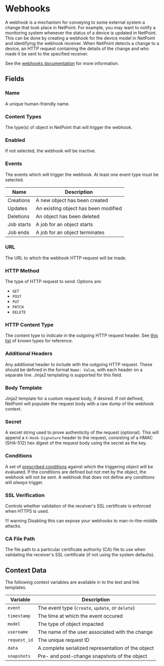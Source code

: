# Webhooks

A webhook is a mechanism for conveying to some external system a change that took place in NetPoint. For example, you may want to notify a monitoring system whenever the status of a device is updated in NetPoint. This can be done by creating a webhook for the device model in NetPoint and identifying the webhook receiver. When NetPoint detects a change to a device, an HTTP request containing the details of the change and who made it be sent to the specified receiver.

See the [webhooks documentation](../../integrations/webhooks.md) for more information.

## Fields

### Name

A unique human-friendly name.

### Content Types

The type(s) of object in NetPoint that will trigger the webhook.

### Enabled

If not selected, the webhook will be inactive.

### Events

The events which will trigger the webhook. At least one event type must be selected.

| Name       | Description                          |
|------------|--------------------------------------|
| Creations  | A new object has been created        |
| Updates    | An existing object has been modified |
| Deletions  | An object has been deleted           |
| Job starts | A job for an object starts           |
| Job ends   | A job for an object terminates       |

### URL

The URL to which the webhook HTTP request will be made.

### HTTP Method

The type of HTTP request to send. Options are:

* `GET`
* `POST`
* `PUT`
* `PATCH`
* `DELETE`

### HTTP Content Type

The content type to indicate in the outgoing HTTP request header. See [this list](https://www.iana.org/assignments/media-types/media-types.xhtml) of known types for reference.

### Additional Headers

Any additional header to include with the outgoing HTTP request. These should be defined in the format `Name: Value`, with each header on a separate line. Jinja2 templating is supported for this field.

### Body Template

Jinja2 template for a custom request body, if desired. If not defined, NetPoint will populate the request body with a raw dump of the webhook context.

### Secret

A secret string used to prove authenticity of the request (optional). This will append a `X-Hook-Signature` header to the request, consisting of a HMAC (SHA-512) hex digest of the request body using the secret as the key.

### Conditions

A set of [prescribed conditions](../../reference/conditions.md) against which the triggering object will be evaluated. If the conditions are defined but not met by the object, the webhook will not be sent. A webhook that does not define any conditions will _always_ trigger.

### SSL Verification

Controls whether validation of the receiver's SSL certificate is enforced when HTTPS is used.

!!! warning
    Disabling this can expose your webhooks to man-in-the-middle attacks.

### CA File Path

The file path to a particular certificate authority (CA) file to use when validating the receiver's SSL certificate (if not using the system defaults).

## Context Data

The following context variables are available in to the text and link templates.

| Variable     | Description                                        |
|--------------|----------------------------------------------------|
| `event`      | The event type (`create`, `update`, or `delete`)   |
| `timestamp`  | The time at which the event occured                |
| `model`      | The type of object impacted                        |
| `username`   | The name of the user associated with the change    |
| `request_id` | The unique request ID                              |
| `data`       | A complete serialized representation of the object |
| `snapshots`  | Pre- and post-change snapshots of the object       |
